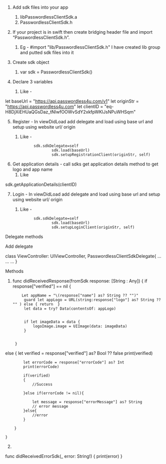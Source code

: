 1. Add sdk files into your app 
   1. libPasswordlessClientSdk.a
   2. PasswordlessClientSdk.h


2. If your project is in swift then create bridging header file and import “PasswordlessClientSdk.h”.
   1. Eg -   #import "lib/PasswordlessClientSdk.h"
I have created lib group and putted sdk files into it


3. Create sdk object 
   1. var sdk = PasswordlessClientSdk()


4. Declare 3 variables 
   1. Like - 


let baseUrl = "https://api.passwordless4u.com/v1"
let originStr = "https://api.passwordless4u.com"
let clientID = "eq-H8DjXiEHUaQGsDaz_tNlwfOOWvSdY2xkfpWKlJsNPuWHSqm"


        
5. Register - In viewDidLoad add delegate and load using base url and setup using website url/ origin
   1. Like - 
                
                sdk.sdkDelegate=self
                        sdk.load(baseUrl)
                        sdk.setupRegistrationClient(originStr, self)


6. Get application details - call sdks get application details method to get logo and app name 
   1. Like 


sdk.getApplicationDetails(clientID)


7. Login - In viewDidLoad add delegate and load using base url and setup using website url/ origin
   1. Like - 
                
                sdk.sdkDelegate=self
                        sdk.load(baseUrl)
                        sdk.setupLoginClient(originStr, self)




Delegate methods 


Add delegate


class ViewController: UIViewController, PasswordlessClientSdkDelegate{
…
…
…
}


Methods
1. func didReceivedResponse(fromSdk response: [String : Any]) {
            if response["verified"] == nil {
            
           Let appName = "\(response["name"] as? String ?? "")"
            guard let appLogo = URL(string:response["logo"] as? String ?? "" ) else { return  }
            let data = try? Data(contentsOf: appLogo)


            if let imageData = data {
                logoImage.image = UIImage(data: imageData)
            }


        }
else 
{
            let verified = response["verified"] as? Bool ?? false
            print(verified)
            
            let errorCode = response["errorCode"] as? Int
            print(errorCode)
            
            if(verified)
            {
                //Success
              
            }else if(errorCode != nil){
                
                let message = response["errorMessage"] as? String
                // error message
            }else{
                //error
            }
            
        }
        
    }
2. 

func didReceivedErrorSdk(_ error: String!) {
        print(error)
            }
